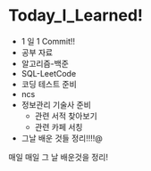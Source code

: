 # Today_I_Learned!

- 1 일 1 Commit!!
- 공부 자료
- 알고리즘-백준
- SQL-LeetCode
- 코딩 테스트 준비
- ncs
- 정보관리 기술사 준비
  - 관련 서적 찾아보기
  - 관련 카페 서칭
- 그날 배운 것들 정리!!!!@

매일 매일 그 날 배운것을 정리!
